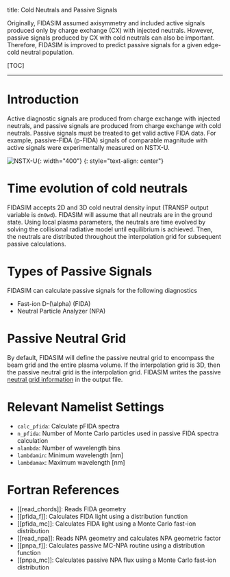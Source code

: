 title: Cold Neutrals and Passive Signals

Originally, FIDASIM assumed axisymmetry and included active signals produced only by charge exchange (CX) with injected neutrals.
However, passive signals produced by CX with cold neutrals can also be important.
Therefore, FIDASIM is improved to predict passive signals for a given edge-cold neutral population.

[TOC]

---

# Introduction

Active diagnostic signals are produced from charge exchange with injected neutrals, and passive signals are produced from charge exchange with cold neutrals.
Passive signals must be treated to get valid active FIDA data.
For example, passive-FIDA (p-FIDA) signals of comparable magnitude with active signals were experimentally measured on NSTX-U.

![NSTX-U](|media|/nstxu.png){: width="400"}
{: style="text-align: center"}

# Time evolution of cold neutrals

FIDASIM accepts 2D and 3D cold neutral density input (TRANSP output variable is `dn0wd`).
FIDASIM will assume that all neutrals are in the ground state.
Using local plasma parameters, the neutrals are time evolved by solving the collisional radiative model until equilibrium is achieved.
Then, the neutrals are distributed throughout the interpolation grid for subsequent passive calculations.

# Types of Passive Signals

FIDASIM can calculate passive signals for the following diagnostics

* Fast-ion D-\(\alpha\) (FIDA)
* Neutral Particle Analyzer (NPA)

# Passive Neutral Grid

By default, FIDASIM will define the passive neutral grid to encompass the beam grid and the entire plasma volume.
If the interpolation grid is 3D, then the passive neutral grid is the interpolation grid.
FIDASIM writes the passive [neutral grid information](../01_getting_started/03_running:html##Running-Interactively) in the output file.

# Relevant Namelist Settings

* `calc_pfida`: Calculate pFIDA spectra
* `n_pfida`: Number of Monte Carlo particles used in passive FIDA spectra calculation
* `nlambda`: Number of wavelength bins
* `lambdamin`: Minimum wavelength [nm]
* `lambdamax`: Maximum wavelength [nm]

# Fortran References

* [[read_chords]]: Reads FIDA geometry
* [[pfida_f]]: Calculates FIDA light using a distribution function
* [[pfida_mc]]: Calculates FIDA light using a Monte Carlo fast-ion distribution
* [[read_npa]]: Reads NPA geometry and calculates NPA geometric factor
* [[pnpa_f]]: Calculates passive MC-NPA routine using a distribution function
* [[pnpa_mc]]: Calculates passive NPA flux using a Monte Carlo fast-ion distribution
